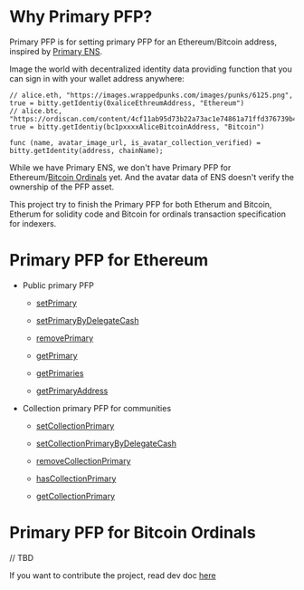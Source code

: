 # Why Primary PFP?

Primary PFP is for setting primary PFP for an Ethereum/Bitcoin address, inspired by [Primary ENS](https://support.ens.domains/en/articles/7890756-the-primary-name).


Image the world with decentralized identity data providing function that you can sign in with your wallet address anywhere:

```
// alice.eth, "https://images.wrappedpunks.com/images/punks/6125.png", true = bitty.getIdentiy(0xaliceEthreumAddress, "Ethereum")
// alice.btc, "https://ordiscan.com/content/4cf11ab95d73b22a73ac1e74861a71ffd376739b4246c9b14bf0bc01e734f1a7i0", true = bitty.getIdentiy(bc1pxxxxAliceBitcoinAddress, "Bitcoin")

func (name, avatar_image_url, is_avatar_collection_verified) = bitty.getIdentity(address, chainName);
```

While we have Primary ENS, we don't have Primary PFP for Ethereum/[Bitcoin Ordinals](https://github.com/ordinals/ord) yet. And the avatar data of ENS doesn't verify the ownership of the PFP asset.

This project try to finish the Primary PFP for both Etherum and Bitcoin, Etherum for solidity code and Bitcoin for ordinals transaction specification for indexers.

# Primary PFP for Ethereum

- Public primary PFP
  
  - [setPrimary](https://github.com/BittyIO/Primary-PFP/blob/main/src/IPrimaryPFP.sol#L31)

  - [setPrimaryByDelegateCash](https://github.com/BittyIO/Primary-PFP/blob/main/src/IPrimaryPFP.sol#L40)

  - [removePrimary](https://github.com/BittyIO/Primary-PFP/blob/main/src/IPrimaryPFP.sol#L49)

  - [getPrimary](https://github.com/BittyIO/Primary-PFP/blob/main/src/IPrimaryPFP.sol#L57)

  - [getPrimaries](https://github.com/BittyIO/Primary-PFP/blob/main/src/IPrimaryPFP.sol#L65)

  - [getPrimaryAddress](https://github.com/BittyIO/Primary-PFP/blob/main/src/IPrimaryPFP.sol#L74)
 

- Collection primary PFP for communities
  
  - [setCollectionPrimary](https://github.com/BittyIO/Primary-PFP/blob/main/src/ICollectionPrimaryPFP.sol#L25)
 
  - [setCollectionPrimaryByDelegateCash](https://github.com/BittyIO/Primary-PFP/blob/main/src/ICollectionPrimaryPFP.sol#L34)

  - [removeCollectionPrimary](https://github.com/BittyIO/Primary-PFP/blob/main/src/ICollectionPrimaryPFP.sol#L43)

  - [hasCollectionPrimary](https://github.com/BittyIO/Primary-PFP/blob/main/src/ICollectionPrimaryPFP.sol#L52)

  - [getCollectionPrimary](https://github.com/BittyIO/Primary-PFP/blob/main/src/ICollectionPrimaryPFP.sol#L61)

# Primary PFP for Bitcoin Ordinals
// TBD

If you want to contribute the project, read dev doc [here](https://github.com/BittyIO/Primary-PFP/blob/main/dev.md)
